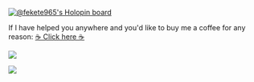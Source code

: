 [![@fekete965's Holopin board](https://holopin.io/api/user/board?user=fekete965)](https://holopin.io/@fekete965)

If I have helped you anywhere and you'd like to buy me a coffee for any reason: [☕ Click here ☕](https://www.buymeacoffee.com/fekete)

![](https://github-readme-stats.vercel.app/api?username=fekete965&show_icons=true&count_private=true&theme=radical)

![](https://github-readme-stats.vercel.app/api/top-langs/?username=fekete965&layout=compact&theme=radical)

<!--
**fekete965/fekete965** is a ✨ _special_ ✨ repository because its `README.md` (this file) appears on your GitHub profile.

Here are some ideas to get you started:

- 🔭 I’m currently working on ...
- 🌱 I’m currently learning ...
- 👯 I’m looking to collaborate on ...
- 🤔 I’m looking for help with ...
- 💬 Ask me about ...
- 📫 How to reach me: ...
- 😄 Pronouns: ...
- ⚡ Fun fact: ...
-->
